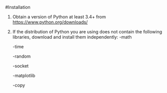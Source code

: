 #Installation

1. Obtain a version of Python at least 3.4+ from https://www.python.org/downloads/
2. If the distribution of Python you are using does not contain the following libraries, download and install them independently:
      -math

      -time
      
      -random
      
      -socket
      
      -matplotlib
      
      -copy
      
      
